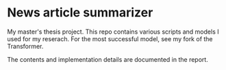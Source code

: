 # News article summarizer
My master's thesis project. This repo contains various scripts and models I used for my reserach. For the most successful model, see my fork of the Transformer.

The contents and implementation details are documented in the report.
